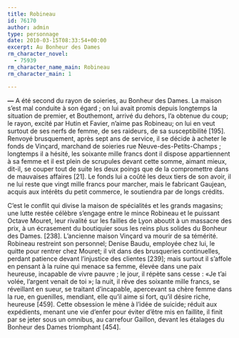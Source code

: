 ```yaml
---
title: Robineau
id: 76170
author: admin
type: personnage
date: 2010-03-15T08:33:54+00:00
excerpt: Au Bonheur des Dames
rm_character_novel:
  - 75939
rm_character_name_main: Robineau
rm_character_main: 1

---
```

**—** A été second du rayon de soieries, au Bonheur des Dames. La maison s&rsquo;est mal conduite à son égard ; on lui avait promis depuis longtemps la situation de premier, et Bouthemont, arrivé du dehors, l&rsquo;a obtenue du coup; le rayon, excité par Hutin et Favier, n&rsquo;aime pas Robineau; on lui en veut surtout de ses nerfs de femme, de ses raideurs, de sa susceptibilité [195]. Renvoyé brusquement, après sept ans de service, il se décide à acheter le fonds de Vinçard, marchand de soieries rue Neuve-des-Petits-Champs ; longtemps il a hésité, les soixante mille francs dont il dispose appartiennent à sa femme et il est plein de scrupules devant cette somme, aimant mieux, dit-il, se couper tout de suite les deux poings que de la compromettre dans de mauvaises affaires [21]. Le fonds lui a coûté les deux tiers de son avoir, il ne lui reste que vingt mille francs pour marcher, mais le fabricant Gaujean, acquis aux intérêts du petit commerce, le soutiendra par de longs crédits.

C&rsquo;est le conflit qui divise la maison de spécialités et les grands magasins; une lutte restée célèbre s&rsquo;engage entre le mince Robineau et le puissant Octave Mouret, leur rivalité sur les failles de Lyon aboutit à un massacre des prix, à un écrasement du boutiquier sous les reins plus solides du Bonheur des Dames. [238]. L&rsquo;ancienne maison Vinçard va mourir de sa témérité. Robineau restreint son personnel; Denise Baudu, employée chez lui, le quitte pour rentrer chez Mouret; il vit dans des brusqueries continuelles, perdant patience devant l&rsquo;injustice des clientes [239]; mais surtout il s&rsquo;affole en pensant à la ruine qui menace sa femme, élevée dans une paix heureuse, incapable de vivre pauvre ; le jour, il répète sans cesse : «Je t&rsquo;ai volée, l&rsquo;argent venait de toi »; la nuit, il rêve des soixante mille francs, se réveillant en sueur, se traitant d&rsquo;incapable, apercevant sa chère femme dans la rue, en guenilles, mendiant, elle qu&rsquo;il aime si fort, qu&rsquo;il désire riche, heureuse [459]. Cette obsession le mène à l&rsquo;idée de suicide; réduit aux expédients, menant une vie d&rsquo;enfer pour éviter d&rsquo;être mis en faillite, il finit par se jeter sous un omnibus, au carrefour Gaillon, devant les étalages du Bonheur des Dames triomphant [454]. 